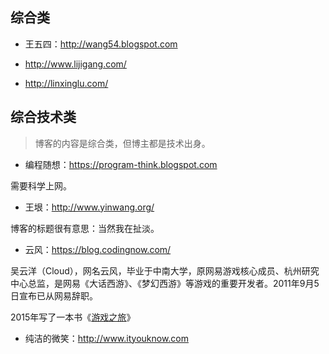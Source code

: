 


## 综合类

- 王五四：<http://wang54.blogspot.com>

- <http://www.lijigang.com/>

- <http://linxinglu.com/>

## 综合技术类

> 博客的内容是综合类，但博主都是技术出身。

- 编程随想：<https://program-think.blogspot.com>

需要科学上网。

- 王垠：<http://www.yinwang.org/>

博客的标题很有意思：当然我在扯淡。

- 云风：<https://blog.codingnow.com/>

吴云洋（Cloud），网名云风，毕业于中南大学，原网易游戏核心成员、杭州研究中心总监，是网易《大话西游》、《梦幻西游》等游戏的重要开发者。2011年9月5日宣布已从网易辞职。

2015年写了一本书《[游戏之旅](https://book.douban.com/subject/1441780/)》

- 纯洁的微笑：<http://www.ityouknow.com>

